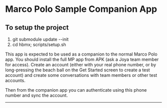 # Marco Polo Sample Companion App
## To setup the project
1. git submodule update --init
2. cd hbmx; scripts/setup.sh


This app is expected to be used as a companion to the normal Marco Polo app. You should install the full MP app
from APK (ask a Joya team member for access). Create an account (either with your real phone number, or by long-pressing
the beach ball on the Get Started screen to create a test account) and create some conversations with team members
or other test accounts.

Then from the companion app you can authenticate using this phone number and sync the account.

---

